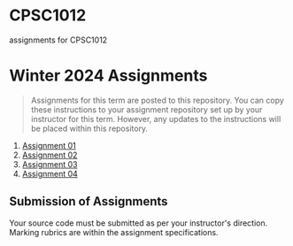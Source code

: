 # CPSC1012
assignments for CPSC1012
# Winter 2024 Assignments
> Assignments for this term are posted to this repository. You can copy these instructions to your assignment repository set up by your instructor for this term. However, any updates to the instructions will be placed within this repository.

1. [Assignment 01](https://github.com/Aperaon/CPSC1012Assignments/tree/main/Assignment%201)
1. [Assignment 02](https://github.com/Aperaon/CPSC1012Assignments/tree/main/Assignment%202)
1. [Assignment 03](./Assignment-03/README.md)
1. [Assignment 04](#)

## Submission of Assignments
Your source code must be submitted as per your instructor's direction. Marking rubrics are within the assignment specifications.
